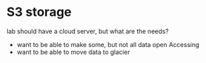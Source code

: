 # S3 storage


lab should have a cloud server, but what are the needs?
- want to be able to make some, but not all data open Accessing
- want to be able to move data to glacier 
